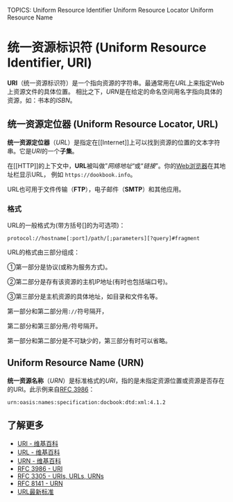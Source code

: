 TOPICS: Uniform Resource Identifier
        Uniform Resource Locator
        Uniform Resource Name

# 统一资源标识符 (Uniform Resource Identifier, URI)

**URI**（统一资源标识符）是一个指向资源的字符串。最通常用在*URL*上来指定Web上资源文件的具体位置。
相比之下，*URN*是在给定的命名空间用名字指向具体的资源，如：书本的*ISBN*。

## 统一资源定位器 (Uniform Resource Locator, URL)

**统一资源定位器**（*URL*）是指定在[[Internet]]上可以找到资源的位置的文本字符串。它是*URI*的一个**子集**。

在[[HTTP]]的上下文中，**URL**被叫做”*网络地址*“或“*链接*”。你的[Web浏览器](/zh-hans/glossary/Web_browser)在其地址栏显示URL，
例如 `https://dookbook.info`。

URL也可用于文件传输（**FTP**），电子邮件（**SMTP**）和其他应用。

### 格式

URL的一般格式为(带方括号[]的为可选项)：

```http
protocol://hostname[:port]/path/[;parameters][?query]#fragment
```

URL的格式由三部分组成：

①第一部分是协议(或称为服务方式)。

②第二部分是存有该资源的主机IP地址(有时也包括端口号)。

③第三部分是主机资源的具体地址，如目录和文件名等。

第一部分和第二部分用`://`符号隔开，

第二部分和第三部分用`/`符号隔开。

第一部分和第二部分是不可缺少的，第三部分有时可以省略。

## Uniform Resource Name (URN)

**统一资源名称**（*URN*）是标准格式的*URI*，指的是未指定资源位置或资源是否存在的URI。此示例来自[RFC 3986](https://www.ietf.org/rfc/rfc3986.txt)：

`urn:oasis:names:specification:docbook:dtd:xml:4.1.2`

## 了解更多

- [URI - 维基百科](https://en.wikipedia.org/wiki/URI)
- [URL - 维基百科](https://zh.wikipedia.org/wiki/URL)
- [URN - 维基百科](https://en.wikipedia.org/wiki/URN)
- [RFC 3986 - URI](https://tools.ietf.org/html/rfc3986 "Uniform Resource Identifier (URI): Generic Syntax")
- [RFC 3305 - URIs, URLs, URNs](https://tools.ietf.org/html/rfc3305 "URIs, URLs, URNs")
- [RFC 8141 - URN](https://tools.ietf.org/html/rfc8141 "Uniform Resource Names (URNs)")
- [URL最新标准](https://url.spec.whatwg.org/)
